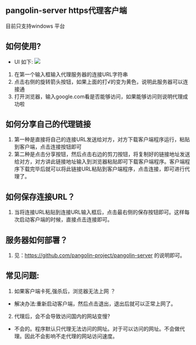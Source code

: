 ## pangolin-server https代理客户端
  目前只支持windows 平台
## 如何使用?
- UI 如下:
![](https://github.com/pangolin-project/pangolin-client-pc/blob/master/gui.png)
1. 在第一个输入框输入代理服务器的连接URL字符串
2. 点击右侧的旋转箭头按钮，如果上面的打√的变为黄色，说明此服务器可以连接通
3. 打开浏览器，输入google.com看是否能够访问，如果能够访问则说明代理成功啦

## 如何分享自己的代理链接
1. 第一种是直接将自己的连接URL发送给对方，对方下载客户端程序运行，粘贴到客户端，点击连接按钮即可
2. 第二种是点击分享按钮，然后点击右边的剪刀按钮，将复制好的链接地址发送给对方，对方讲此链接地址输入到浏览器粘贴即可下载客户端程序。客户端程序下载完毕后就可以将此链接URL粘贴到客户端程序，点击连接，即可进行代理了。

## 如何保存连接URL？
1. 当将连接URL粘贴到连接URL输入框后，点击最右侧的保存按钮即可。这样每次启动客户端的时候，直接点击连接即可。

## 服务器如何部署？
1. 见：https://github.com/pangolin-project/pangolin-server 的说明即可。

## 常见问题:
1. 如果客户端卡死,强杀后，浏览器无法上网 ？
  - 解决办法:重新启动客户端，然后点击退出，退出后就可以正常上网了。
2. 代理后，会不会导致访问国内的网站变慢?
  - 不会的。程序默认只代理无法访问的网址。对于可以访问的网址。不会做代理。因此不会影响不走代理的网站访问速度。
